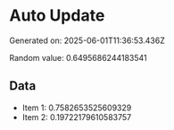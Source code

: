 # Auto Update

Generated on: 2025-06-01T11:36:53.436Z

Random value: 0.6495686244183541

## Data

- Item 1: 0.7582653525609329
- Item 2: 0.19722179610583757